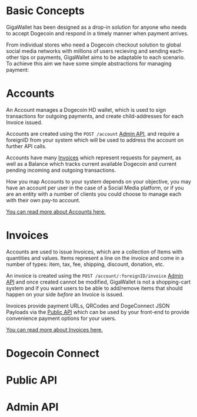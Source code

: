 # Basic Concepts


GigaWallet has been designed as a drop-in solution for anyone who needs 
to accept Dogecoin and respond in a timely manner when payment arrives. 

From individual stores who need a Dogecoin checkout solution to global 
social media networks with millions of users recieving and sending each-other
tips or payments, GigaWallet aims to be adaptable to each scenario. To
achieve this aim we have some simple abstractions for managing payment:



# Accounts 

An Account manages a Dogecoin HD wallet, which is used to sign transactions
for outgoing payments, and create child-addresses for each Invoice issued.

Accounts are created using the `POST /account` [Admin API](#admin-api), and require a 
foreignID from your system which will be used to address the account on 
further API calls. 

Accounts have many [Invoices](#invoices) which represent requests for payment, 
as well as a Balance which tracks current available Dogecoin and current 
pending incoming and outgoing transactions.

How you map Accounts to your system depends on your objective, you may 
have an account per user in the case of a Social Media platform, or if 
you are an entity with a number of clients you could choose to 
manage each with their own pay-to account. 

[You can read more about Accounts here.](/accounts.md)

# Invoices 

Accounts are used to issue Invoices, which are a collection of Items with 
quantities and values. Items represent a line on the invoice and come in 
a number of types: item, tax, fee, shipping, discount, donation, etc.

An invoice is created using the `POST /account/:foreignID/invoice` [Admin API](#admin-api)
and once created cannot be modified, GigaWallet is not a shopping-cart system
and if you want users to be able to add/remove items that should happen on
your side _before_ an Invoice is issued. 

Invoices provide payment URLs, QRCodes and DogeConnect JSON Payloads via the [Public API](#public-api) 
which can be used by your front-end to provide convenience payment options 
for your users. 

[You can read more about Invoices here.](/invoices.md)

# Dogecoin Connect 

# Public API

# Admin API
